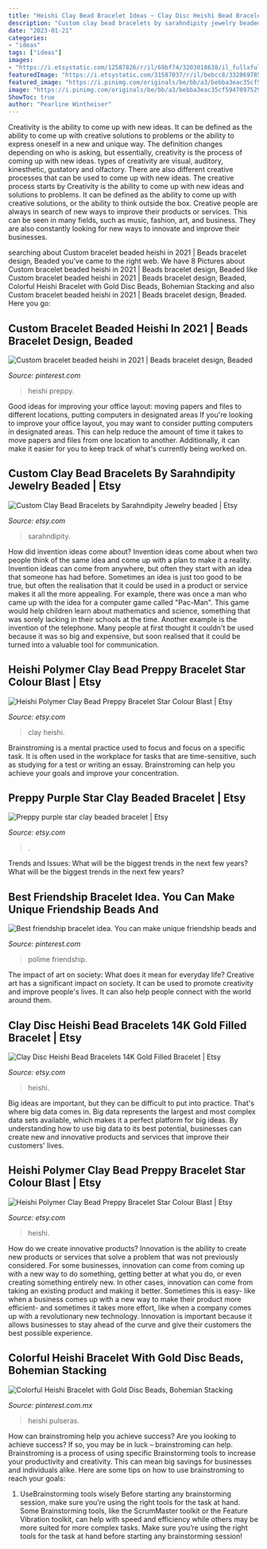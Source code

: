 ```yaml
---
title: "Heishi Clay Bead Bracelet Ideas ~ Clay Disc Heishi Bead Bracelets 14k Gold Filled Bracelet"
description: "Custom clay bead bracelets by sarahndipity jewelry beaded"
date: "2023-01-21"
categories:
- "ideas"
tags: ["ideas"]
images:
- "https://i.etsystatic.com/12587826/r/il/69bf74/3203018638/il_fullxfull.3203018638_oo4l.jpg"
featuredImage: "https://i.etsystatic.com/31587037/r/il/bebcc8/3328697859/il_1588xN.3328697859_bdu5.jpg"
featured_image: "https://i.pinimg.com/originals/be/bb/a3/bebba3eac35cf5947097529cd8718ccd.jpg"
image: "https://i.pinimg.com/originals/be/bb/a3/bebba3eac35cf5947097529cd8718ccd.jpg"
ShowToc: true
author: "Pearline Wintheiser"
---
```



Creativity is the ability to come up with new ideas. It can be defined as the ability to come up with creative solutions to problems or the ability to express oneself in a new and unique way. The definition changes depending on who is asking, but essentially, creativity is the process of coming up with new ideas. types of creativity are visual, auditory, kinesthetic, gustatory and olfactory. There are also different creative processes that can be used to come up with new ideas. The creative process starts by
Creativity is the ability to come up with new ideas and solutions to problems. It can be defined as the ability to come up with creative solutions, or the ability to think outside the box. Creative people are always in search of new ways to improve their products or services. This can be seen in many fields, such as music, fashion, art, and business. They are also constantly looking for new ways to innovate and improve their businesses.

	

		
searching about Custom bracelet beaded heishi in 2021 | Beads bracelet design, Beaded you've came to the right web. We have 8 Pictures about Custom bracelet beaded heishi in 2021 | Beads bracelet design, Beaded like Custom bracelet beaded heishi in 2021 | Beads bracelet design, Beaded, Colorful Heishi Bracelet with Gold Disc Beads, Bohemian Stacking and also Custom bracelet beaded heishi in 2021 | Beads bracelet design, Beaded. Here you go:
		
    
## Custom Bracelet Beaded Heishi In 2021 | Beads Bracelet Design, Beaded

<img loading=lazy src="https://i.pinimg.com/736x/c5/60/ae/c560ae92ec5d39527d354bdee82604b9.jpg" onerror="this.onerror=null;this.src='https://tse3.mm.bing.net/th?id=OIP.Un1b1jtn2uPVDhpxpOFSfQHaKP&amp;pid=15.1';" alt="Custom bracelet beaded heishi in 2021 | Beads bracelet design, Beaded">

_Source: pinterest.com_

>heishi preppy. 

	

Good ideas for improving your office layout: moving papers and files to different locations, putting computers in designated areas
If you're looking to improve your office layout, you may want to consider putting computers in designated areas. This can help reduce the amount of time it takes to move papers and files from one location to another. Additionally, it can make it easier for you to keep track of what's currently being worked on.

    
## Custom Clay Bead Bracelets By Sarahndipity Jewelry Beaded | Etsy

<img loading=lazy src="https://i.etsystatic.com/12587826/r/il/69bf74/3203018638/il_fullxfull.3203018638_oo4l.jpg" onerror="this.onerror=null;this.src='https://tse3.mm.bing.net/th?id=OIP.Eq7dNiS0lX1VMFLsoOqj-wHaIL&amp;pid=15.1';" alt="Custom Clay Bead Bracelets by Sarahndipity Jewelry beaded | Etsy">

_Source: etsy.com_

>sarahndipity. 

	

How did invention ideas come about?
Invention ideas come about when two people think of the same idea and come up with a plan to make it a reality. Invention ideas can come from anywhere, but often they start with an idea that someone has had before. Sometimes an idea is just too good to be true, but often the realisation that it could be used in a product or service makes it all the more appealing. For example, there was once a man who came up with the idea for a computer game called "Pac-Man". This game would help children learn about mathematics and science, something that was sorely lacking in their schools at the time. Another example is the invention of the telephone. Many people at first thought it couldn't be used because it was so big and expensive, but soon realised that it could be turned into a valuable tool for communication.

    
## Heishi Polymer Clay Bead Preppy Bracelet Star Colour Blast | Etsy

<img loading=lazy src="https://i.etsystatic.com/31587037/r/il/bebcc8/3328697859/il_1588xN.3328697859_bdu5.jpg" onerror="this.onerror=null;this.src='https://tse2.mm.bing.net/th?id=OIP._xLkK0yhXT_0I4yEDeLaUAHaJ3&amp;pid=15.1';" alt="Heishi Polymer Clay Bead Preppy Bracelet Star Colour Blast | Etsy">

_Source: etsy.com_

>clay heishi. 

	

Brainstroming is a mental practice used to focus and focus on a specific task. It is often used in the workplace for tasks that are time-sensitive, such as studying for a test or writing an essay. Brainstroming can help you achieve your goals and improve your concentration.

    
## Preppy Purple Star Clay Beaded Bracelet | Etsy

<img loading=lazy src="https://i.etsystatic.com/31495499/r/il/de658e/3320960671/il_fullxfull.3320960671_qsui.jpg" onerror="this.onerror=null;this.src='https://tse4.mm.bing.net/th?id=OIP.YZa93rwjIBKFMoMexkVZ8AHaJ4&amp;pid=15.1';" alt="Preppy purple star clay beaded bracelet | Etsy">

_Source: etsy.com_

>. 

	

Trends and Issues: What will be the biggest trends in the next few years?
What will be the biggest trends in the next few years?

    
## Best Friendship Bracelet Idea. You Can Make Unique Friendship Beads And

<img loading=lazy src="https://i.pinimg.com/originals/62/61/c5/6261c5050d458ed796d70de90d382ae9.jpg" onerror="this.onerror=null;this.src='https://tse2.mm.bing.net/th?id=OIP.oAlD0jRtPKFLRtTewT21SgHaE8&amp;pid=15.1';" alt="Best friendship bracelet idea. You can make unique friendship beads and">

_Source: pinterest.com_

>polime friendship. 

	

The impact of art on society: What does it mean for everyday life?
Creative art has a significant impact on society. It can be used to promote creativity and improve people's lives. It can also help people connect with the world around them.

    
## Clay Disc Heishi Bead Bracelets 14K Gold Filled Bracelet | Etsy

<img loading=lazy src="https://i.etsystatic.com/19323270/r/il/b2a7d8/3077580736/il_1588xN.3077580736_15kl.jpg" onerror="this.onerror=null;this.src='https://tse4.mm.bing.net/th?id=OIP.Vkvc7-zVNMvT_ABPxuSc9wHaFj&amp;pid=15.1';" alt="Clay Disc Heishi Bead Bracelets 14K Gold Filled Bracelet | Etsy">

_Source: etsy.com_

>heishi. 

	

Big ideas are important, but they can be difficult to put into practice. That's where big data comes in. Big data represents the largest and most complex data sets available, which makes it a perfect platform for big ideas. By understanding how to use big data to its best potential, businesses can create new and innovative products and services that improve their customers' lives.

    
## Heishi Polymer Clay Bead Preppy Bracelet Star Colour Blast | Etsy

<img loading=lazy src="https://i.etsystatic.com/31587037/r/il/da2ff1/3328701017/il_1588xN.3328701017_bgj8.jpg" onerror="this.onerror=null;this.src='https://tse4.mm.bing.net/th?id=OIP.I0jyNY3bLAdVabqaeADncAHaFj&amp;pid=15.1';" alt="Heishi Polymer Clay Bead Preppy Bracelet Star Colour Blast | Etsy">

_Source: etsy.com_

>heishi. 

	

How do we create innovative products?
Innovation is the ability to create new products or services that solve a problem that was not previously considered. For some businesses, innovation can come from coming up with a new way to do something, getting better at what you do, or even creating something entirely new. In other cases, innovation can come from taking an existing product and making it better. Sometimes this is easy- like when a business comes up with a new way to make their product more efficient- and sometimes it takes more effort, like when a company comes up with a revolutionary new technology. Innovation is important because it allows businesses to stay ahead of the curve and give their customers the best possible experience.

    
## Colorful Heishi Bracelet With Gold Disc Beads, Bohemian Stacking

<img loading=lazy src="https://i.pinimg.com/originals/be/bb/a3/bebba3eac35cf5947097529cd8718ccd.jpg" onerror="this.onerror=null;this.src='https://tse4.mm.bing.net/th?id=OIP.s4IgzIYVEj-1s1GngNjJfQHaE8&amp;pid=15.1';" alt="Colorful Heishi Bracelet with Gold Disc Beads, Bohemian Stacking">

_Source: pinterest.com.mx_

>heishi pulseras. 

	

How can brainstroming help you achieve success?
Are you looking to achieve success? If so, you may be in luck – brainstroming can help. Brainstroming is a process of using specific Brainstorming tools to increase your productivity and creativity. This can mean big savings for businesses and individuals alike. Here are some tips on how to use brainstroming to reach your goals: 
1. UseBrainstorming tools wisely 
Before starting any brainstorming session, make sure you’re using the right tools for the task at hand. Some Brainstorming tools, like the ScrumMaster toolkit or the Feature Vibration toolkit, can help with speed and efficiency while others may be more suited for more complex tasks. Make sure you’re using the right tools for the task at hand before starting any brainstorming session! 

